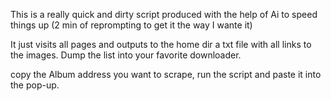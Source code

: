 This is a really quick and dirty script produced with the help of Ai to speed things up (2 min of reprompting to get it the way I wante it) 

It just visits all pages and outputs to the home dir a txt file with all links to the images. Dump the list into your favorite downloader.

copy the Album address you want to scrape, run the script and paste it into the pop-up. 
